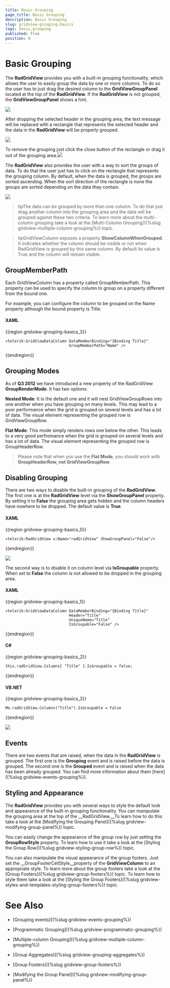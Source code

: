 ```yaml
---
title: Basic Grouping
page_title: Basic Grouping
description: Basic Grouping
slug: gridview-grouping-basics
tags: basic,grouping
published: True
position: 0
---
```


# Basic Grouping


The __RadGridView__ provides you with a built-in grouping functionality, which allows the user to easily group the data by one or more columns. To do so the user has to just drag the desired column to the __GridViewGroupPanel__ located at the top of the __RadGridView__. If the __RadGridView__ is not grouped, the __GridViewGroupPanel__ shows a hint.


![](images/RadGridView_BasicGrouping_1.png)

After dropping the selected header in the grouping area, the text message will be replaced with a rectangle that represents the selected header and the data in the __RadGridView__ will be properly grouped.


![](images/RadGridView_BasicGrouping_2.png)

To remove the grouping just click the close button of the rectangle or drag it out of the grouping area.![](images/RadGridView_BasicGrouping_3.png)

The __RadGridView__ also provides the user with a way to sort the groups of data. To do that the user just has to click on the rectangle that represents the grouping column. By default, when the data is grouped, the groups are sorted ascending. When the sort direction of the rectangle is none the groups are sorted depending on the data they contain.


![](images/RadGridView_BasicGrouping_4.png)

>tipThe data can be grouped by more than one column. To do that just drag another column into the grouping area and the data will be grouped against these two criteria. To learn more about the multi-column grouping take a look at the [Multi-Column Grouping]({%slug gridview-multiple-column-grouping%}) topic.
        

>tipGridViewColumn exposes a property __ShowColumnWhenGrouped__. It indicates whether the column should be visible or not when RadGridView is grouped by this same column. By default its value is True and the column will remain visible.

## GroupMemberPath

Each GridViewColumn has a property called GroupMemberPath. This property can be used to specify the column to group on a property different from the bound one. 

For example, you can configure the column to be grouped on the Name property although the bound property is Title:

#### __XAML__

{{region gridview-grouping-basics_3}}

	<telerik:GridViewDataColumn DataMemberBinding="{Binding Title}"
	                            GroupMemberPath="Name" />
{{endregion}}


## Grouping Modes

As of __Q3 2012__ we have introduced a new property of the RadGridView __GroupRenderMode__. It has two options:
        
__Nested Mode__: It is the default one and it will nest GridViewGroupRows into one another when you have grouping on many levels. This may lead to a poor performance when the grid is grouped on several levels and has a lot of data. The visual element representing the grouped row is GridViewGroupRow.
        
__Flat Mode__: This mode simply renders rows one below the other. This leads to a very good perfromance when the grid is grouped on several levels and has a lot of data. The visual element representing the grouped row is GroupHeaderRow.
        
>Please note that when you use the __Flat Mode__, you should work with __GroupHeaderRow, not GridViewGroupRow__.
          
## Disabling Grouping

There are two ways to disable the built-in grouping of the __RadGridView__. The first one is at the __RadGridView__ level via the __ShowGroupPanel__ property. By setting it to __False__ the grouping area gets hidden and the column headers have nowhere to be dropped. The default value is __True__.

#### __XAML__

{{region gridview-grouping-basics_0}}

	<telerik:RadGridView x:Name="radGridView" ShowGroupPanel="False"/>
{{endregion}}


![](images/RadGridView_BasicGrouping_5.png)

The second way is to disable it on column level via __IsGroupable__ property. When set to __False__ the column is not allowed to be dropped in the grouping area.

#### __XAML__

{{region gridview-grouping-basics_1}}

	<telerik:GridViewDataColumn DataMemberBinding="{Binding Title}"
                                Header="Title"
                                UniqueName="Title"
                                IsGroupable="False" />
{{endregion}}

#### __C#__

{{region gridview-grouping-basics_2}}

	this.radGridView.Columns[ "Title" ].IsGroupable = false;
{{endregion}}

#### __VB.NET__

{{region gridview-grouping-basics_3}}

	Me.radGridView.Columns("Title").IsGroupable = False
{{endregion}}


![](images/RadGridView_BasicGrouping_6.png)

## Events

There are two events that are raised, when the data in the __RadGridView__ is grouped. The first one is the __Grouping__ event and is raised before the data is grouped. The second one is the __Grouped__ event and is raised when the data has been already grouped. You can find more information about them [here]({%slug gridview-events-grouping%}).

## Styling and Appearance

The __RadGridView__ provides you with several ways to style the default look and appearance of the built-in grouping functionality. You can manipulate the grouping area at the top of the __RadGridView.__To learn how to do this take a look at the [Modifying the Grouping Panel]({%slug gridview-modifying-group-panel%}) topic.

You can easily change the appearance of the group row by just setting the __GroupRowStyle__ property. To learn how to use it take a look at the [Styling the Group Row]({%slug gridview-styling-group-row%}) topic.

You can also manipulate the visual appearance of the group footers. Just set the __GroupFooterCellStyle__property of the __GridViewColumn__ to an appropriate style. To learn more about the group footers take a look at the [Group Footers]({%slug gridview-group-footers%}) topic. To learn how to style them take a look at the [Styling the Group Footers]({%slug gridview-styles-and-templates-styling-group-footers%}) topic.

# See Also

 * [Grouping events]({%slug gridview-events-grouping%})

 * [Programmatic Grouping]({%slug gridview-programmatic-grouping%})

 * [Multiple-column Grouping]({%slug gridview-multiple-column-grouping%})

 * [Group Aggregates]({%slug gridview-grouping-aggregates%})

 * [Group Footers]({%slug gridview-group-footers%})

 * [Modifying the Group Panel]({%slug gridview-modifying-group-panel%})
